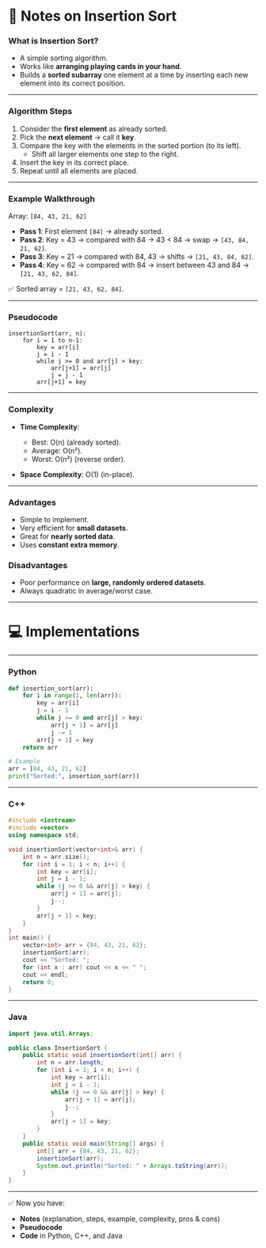 # 📒 Notes on Insertion Sort

### **What is Insertion Sort?**

- A simple sorting algorithm.
- Works like **arranging playing cards in your hand**.
- Builds a **sorted subarray** one element at a time by inserting each new element into its correct position.

---

### **Algorithm Steps**

1. Consider the **first element** as already sorted.
2. Pick the **next element** → call it **key**.
3. Compare the key with the elements in the sorted portion (to its left).
    - Shift all larger elements one step to the right.
4. Insert the key in its correct place.
5. Repeat until all elements are placed.

---

### **Example Walkthrough**

Array: `[84, 43, 21, 62]`

- **Pass 1**: First element `[84]` → already sorted.
- **Pass 2**: Key = 43 → compared with 84 → 43 < 84 → swap → `[43, 84, 21, 62]`.
- **Pass 3**: Key = 21 → compared with 84, 43 → shifts → `[21, 43, 84, 62]`.
- **Pass 4**: Key = 62 → compared with 84 → insert between 43 and 84 → `[21, 43, 62, 84]`.

✅ Sorted array = `[21, 43, 62, 84]`.

---

### **Pseudocode**

```
insertionSort(arr, n):     
	for i = 1 to n-1:         
		key = arr[i]         
		j = i - 1         
		while j >= 0 and arr[j] > key:             
			arr[j+1] = arr[j]             
			j = j - 1         
		arr[j+1] = key
```

---

### **Complexity**

- **Time Complexity**:
    
    - Best: O(n) (already sorted).
    - Average: O(n²).
    - Worst: O(n²) (reverse order).
- **Space Complexity**: O(1) (in-place).

---

### **Advantages**

- Simple to implement.
- Very efficient for **small datasets**.
- Great for **nearly sorted data**.
- Uses **constant extra memory**.

### **Disadvantages**

- Poor performance on **large, randomly ordered datasets**.
- Always quadratic in average/worst case.

---

# 💻 Implementations

---

### **Python**

```python
def insertion_sort(arr):
    for i in range(1, len(arr)):
        key = arr[i]
        j = i - 1
        while j >= 0 and arr[j] > key:
            arr[j + 1] = arr[j]
            j -= 1
        arr[j + 1] = key
    return arr

# Example
arr = [84, 43, 21, 62]
print("Sorted:", insertion_sort(arr))

```

---

### **C++**

```cpp
#include <iostream>
#include <vector>
using namespace std;

void insertionSort(vector<int>& arr) {
    int n = arr.size();
    for (int i = 1; i < n; i++) {
        int key = arr[i];
        int j = i - 1;
        while (j >= 0 && arr[j] > key) {
            arr[j + 1] = arr[j];
            j--;
        }
        arr[j + 1] = key;
    }
}
int main() {
    vector<int> arr = {84, 43, 21, 62};
    insertionSort(arr);
    cout << "Sorted: ";
    for (int x : arr) cout << x << " ";
    cout << endl;
    return 0;
}

```

---

### **Java**

```java
import java.util.Arrays;

public class InsertionSort {
    public static void insertionSort(int[] arr) {
        int n = arr.length;
        for (int i = 1; i < n; i++) {
            int key = arr[i];
            int j = i - 1;
            while (j >= 0 && arr[j] > key) {
                arr[j + 1] = arr[j];
                j--;
            }
            arr[j + 1] = key;
        }
    }
    public static void main(String[] args) {
        int[] arr = {84, 43, 21, 62};
        insertionSort(arr);
        System.out.println("Sorted: " + Arrays.toString(arr));
    }
}

```

---

✅ Now you have:

- **Notes** (explanation, steps, example, complexity, pros & cons)
- **Pseudocode**
- **Code** in Python, C++, and Java
